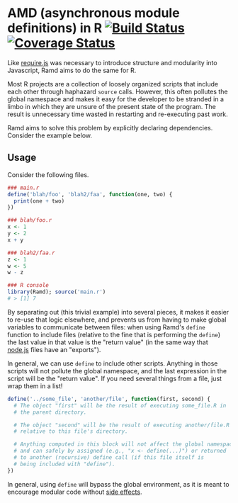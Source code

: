 AMD (asynchronous module definitions) in R [![Build Status](https://travis-ci.org/robertzk/Ramd.svg?branch=master)](https://travis-ci.org/robertzk/Ramd) [![Coverage Status](https://coveralls.io/repos/robertzk/Ramd/badge.png)](https://coveralls.io/r/robertzk/Ramd)
=======

Like [require.js](http://requirejs.org/) was necessary to introduce structure and
modularity into Javascript, Ramd aims to do the same for R.

Most R projects are a collection of loosely organized scripts that include
each other through haphazard `source` calls. However, this often pollutes
the global namespace and makes it easy for the developer to be stranded in
a limbo in which they are unsure of the present state of the program.
The result is unnecessary time wasted in restarting and re-executing
past work.

Ramd aims to solve this problem by explicitly declaring dependencies. Consider
the example below.

Usage
--------

Consider the following files.

```r
### main.r
define('blah/foo', 'blah2/faa', function(one, two) {
  print(one + two)
})

### blah/foo.r
x <- 1
y <- 2
x + y

### blah2/faa.r
z <- 1
w <- 5
w - z

### R console
library(Ramd); source('main.r')
# > [1] 7
```

By separating out (this trivial example) into several pieces, it makes it
easier to re-use that logic elsewhere, and prevents us from having to
make global variables to communicate between files: when using Ramd's `define`
function to include files (relative to the fine that is performing the `define`)
the last value in that value is the "return value" (in the same way that [node.js](http://nodejs.org/)
files have an "exports").

In general, we can use `define` to include other scripts. Anything in those scripts
will not pollute the global namespace, and the last expression in the script will
be the "return value". If you need several things from a file, just wrap them in a
list!

```r
define('../some_file', 'another/file', function(first, second) {
  # The object "first" will be the result of executing some_file.R in
  # the parent directory.

  # The object "second" will be the result of executing another/file.R
  # relative to this file's directory.

  # Anything computed in this block will not affect the global namespace,
  # and can safely by assigned (e.g., "x <- define(...)") or returned
  # to another (recursive) define call (if this file itself is
  # being included with "define").
})
```

In general, using `define` will bypass the global environment, as it is meant to
encourage modular code without [side effects](http://en.wikipedia.org/wiki/Side_effect_%28computer_science%29).
